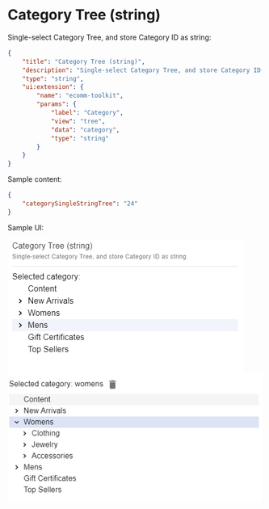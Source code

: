 # Category Tree (string)

Single-select Category Tree, and store Category ID as string:

```json
{
	"title": "Category Tree (string)",
	"description": "Single-select Category Tree, and store Category ID as string",
	"type": "string",
	"ui:extension": {
		"name": "ecomm-toolkit",
		"params": {
			"label": "Category",
			"view": "tree",
			"data": "category",
			"type": "string"
		}
	}
}
```

Sample content:

```json
{
	"categorySingleStringTree": "24"
}
```

Sample UI:

![Sample UI](../../media/category-tree-string.png)
![Sample UI](../../media/category-tree-string2.png)
